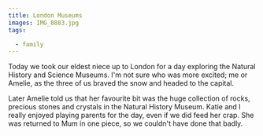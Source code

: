 ```yaml
---
title: London Museums
images: IMG_8883.jpg
tags:

  - family
---
```

Today we took our eldest niece up to London for a day exploring the Natural History and Science Museums. I'm not sure who was more excited; me or Amelie, as the three of us braved the snow and headed to the capital.

Later Amelie told us that her favourite bit was the huge collection of rocks, precious stones and crystals in the Natural History Museum. Katie and I really enjoyed playing parents for the day, even if we did feed her crap. She was returned to Mum in one piece, so we couldn't have done that badly.